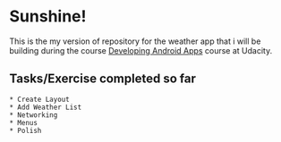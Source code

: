 # Sunshine!

This is the my version of repository for the weather app that i will be building during the course [Developing Android Apps](https://www.udacity.com/course/new-android-fundamentals--ud851) course at Udacity.

## Tasks/Exercise completed so far

    * Create Layout
    * Add Weather List
    * Networking
    * Menus
    * Polish